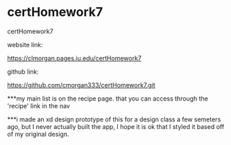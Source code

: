 # certHomework7
 certHomework7

 website link: 

 https://clmorgan.pages.iu.edu/certHomework7


 github link: 

 https://github.com/cmorgan333/certHomework7.git

***my main list is on the recipe page. that you can access through the 'recipe' link in the nav

***i made an xd design prototype of this for a design class a few semeters ago, but I never actually built the app, I hope it is ok that I styled it based off of my original design.